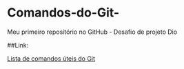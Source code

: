 # Comandos-do-Git-
Meu primeiro repositório no GitHub - Desafio de projeto Dio

##Link:

[Lista de comandos úteis do Git](https://gist.github.com/leocomelli/2545add34e4fec21ec16)
